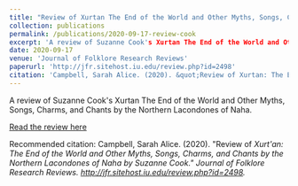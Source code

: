 ```yaml
---
title: "Review of Xurtan The End of the World and Other Myths, Songs, Charms, and Chants by the Northern Lacondones of Naha by Suzanne Cook"
collection: publications
permalink: /publications/2020-09-17-review-cook
excerpt: 'A review of Suzanne Cook's Xurtan The End of the World and Other Myths, Songs, Charms, and Chants by the Northern Lacondones of Naha.'
date: 2020-09-17
venue: 'Journal of Folklore Research Reviews'
paperurl: 'http://jfr.sitehost.iu.edu/review.php?id=2498'
citation: 'Campbell, Sarah Alice. (2020). &quot;Review of Xurtan: The End of the World and Other Myths, Songs, Charms, and Chants by the Northern Lacondones of Naha by Suzanne Cook.&quot; <i>Journal of Folklore Research Reviews</i>. http://jfr.sitehost.iu.edu/review.php?id=2498.'
---
```

A review of Suzanne Cook's Xurtan The End of the World and Other Myths, Songs, Charms, and Chants by the Northern Lacondones of Naha.

[Read the review here](http://jfr.sitehost.iu.edu/review.php?id=2498)

Recommended citation: Campbell, Sarah Alice. (2020). "Review of <i>Xurt'an: The End of the World and Other Myths, Songs, Charms, and Chants by the Northern Lacondones of Naha<i> by Suzanne Cook." <i>Journal of Folklore Research Reviews</i>. http://jfr.sitehost.iu.edu/review.php?id=2498.